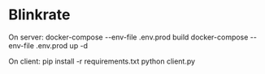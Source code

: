 # Blinkrate

On server:
docker-compose --env-file .env.prod build
docker-compose --env-file .env.prod up -d

On client:
pip install -r requirements.txt
python client.py
